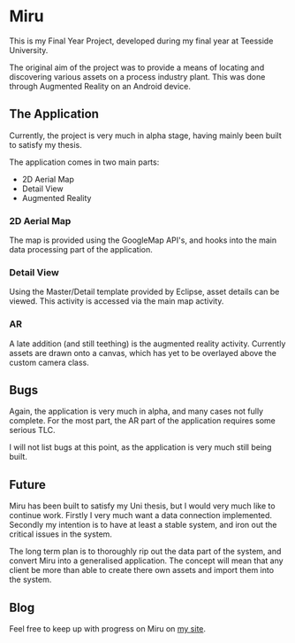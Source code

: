 Miru
=============

This is my Final Year Project, developed during my final year at Teesside University.

The original aim of the project was to provide a means of locating and discovering various assets on a process industry plant. This was done through Augmented Reality on an Android device.

The Application
-------

Currently, the project is very much in alpha stage, having mainly been built to satisfy my thesis. 

The application comes in two main parts:

* 2D Aerial Map
* Detail View
* Augmented Reality

### 2D Aerial Map

The map is provided using the GoogleMap API's, and hooks into the main data processing part of the application. 

### Detail View

Using the Master/Detail template provided by Eclipse, asset details can be viewed. This activity is accessed via the  main map activity.

### AR

A late addition (and still teething) is the augmented reality activity. Currently assets are drawn onto a canvas, which has yet to be overlayed above the custom camera class.


Bugs
------------

Again, the application is very much in alpha, and many cases not fully complete. For the most part, the AR part of the application requires some serious TLC.

I will not list bugs at this point, as the application is very much still being built.



Future
-----------

Miru has been built to satisfy my Uni thesis, but I would very much like to continue work. Firstly I very much want a data connection implemented. Secondly my intention is to have at least a stable system, and iron out the critical issues in the system.

The long term plan is to thoroughly rip out the data part of the system, and convert Miru into a generalised application. The concept will  mean that any client be more than able to create there own assets and import them into the system.


Blog
------------

Feel free to keep up with progress on Miru on [my site](http://ste-pam.com.blog/Topic/2).

